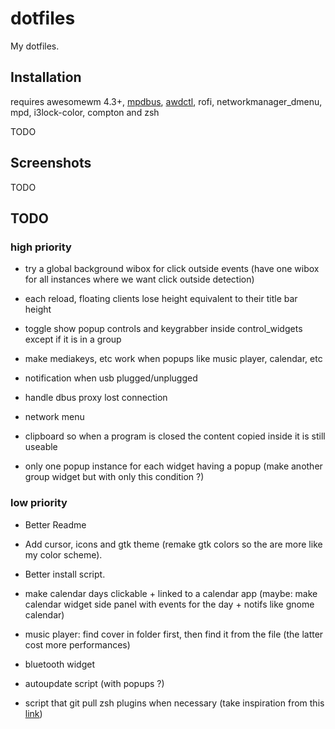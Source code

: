 # dotfiles

My dotfiles.

## Installation

requires awesomewm 4.3+, [mpdbus](https://github.com/mpostaire/mpdbus), [awdctl](https://github.com/mpostaire/awdctl), rofi, networkmanager_dmenu, mpd, i3lock-color, compton and zsh

TODO

## Screenshots

TODO

## TODO

### high priority
- try a global background wibox for click outside events (have one wibox for all instances where we want click outside detection)

- each reload, floating clients lose height equivalent to their title bar height

- toggle show popup controls and keygrabber inside control_widgets except if it is in a group

- make mediakeys, etc work when popups like music player, calendar, etc

- notification when usb plugged/unplugged

- handle dbus proxy lost connection

- network menu

- clipboard so when a program is closed the content copied inside it is still useable

- only one popup instance for each widget having a popup (make another group widget but with only this condition ?)

### low priority

- Better Readme
- Add cursor, icons and gtk theme (remake gtk colors so the are more like my color scheme).
- Better install script.
- make calendar days clickable + linked to a calendar app (maybe: make calendar widget side panel with events for the day + notifs like gnome calendar)
- music player: find cover in folder first, then find it from the file (the latter cost more performances)

- bluetooth widget

- autoupdate script (with popups ?)

- script that git pull zsh plugins when necessary (take inspiration from this [link](https://github.com/TamCore/autoupdate-oh-my-zsh-plugins/blob/master/autoupdate.plugin.zsh))
